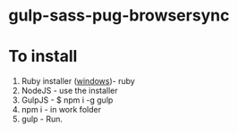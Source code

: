 # gulp-sass-pug-browsersync

# To install

1. Ruby installer ([windows](http://rubyinstaller.org/downloads/))- ruby
2. NodeJS - use the installer
3. GulpJS - $ npm i -g gulp
4. npm i - in work folder
5. gulp - Run.

